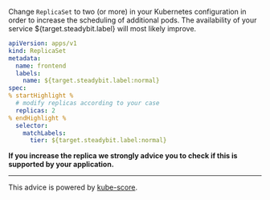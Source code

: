 Change `ReplicaSet` to two (or more) in your Kubernetes configuration in order to increase the scheduling of additional pods. The availability of your service ${target.steadybit.label} will most likely improve.

```yaml
apiVersion: apps/v1
kind: ReplicaSet
metadata:
  name: frontend
  labels:
    name: ${target.steadybit.label:normal}
spec:
% startHighlight %
  # modify replicas according to your case
  replicas: 2
% endHighlight %
  selector:
    matchLabels:
      tier: ${target.steadybit.label:normal}
```
**If you increase the replica we strongly advice you to check if this is supported by your application.**

---
This advice is powered by [kube-score](https://kube-score.com/).
